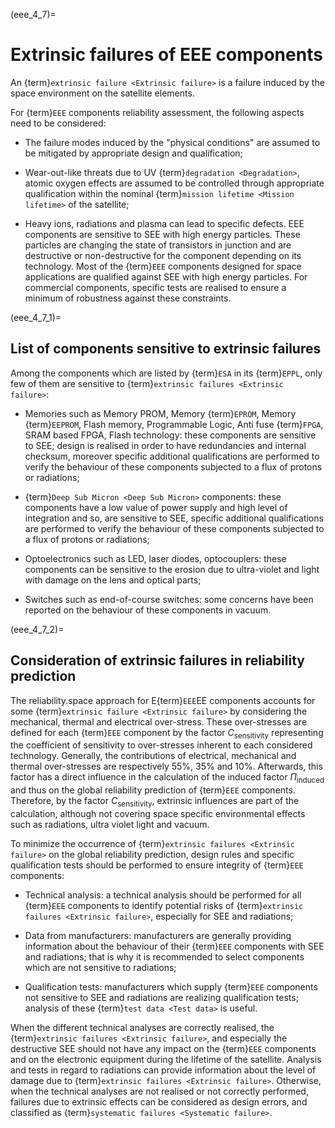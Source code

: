 <!--- Copyright (C) Matrisk GmbH 2022 -->

(eee_4_7)=
# Extrinsic failures of EEE components

An {term}`extrinsic failure <Extrinsic failure>` is a failure induced by the space environment on the satellite elements.

For {term}`EEE` components reliability assessment, the following aspects need to be considered:

-   The failure modes induced by the "physical conditions" are assumed to be mitigated by appropriate design and qualification;

-   Wear-out-like threats due to UV {term}`degradation <Degradation>`, atomic oxygen effects are assumed to be controlled through appropriate qualification within the nominal {term}`mission lifetime <Mission lifetime>` of the satellite;

-   Heavy ions, radiations and plasma can lead to specific defects. EEE components are sensitive to SEE with high energy particles. These particles are changing the state of transistors in junction and are destructive or non-destructive for the component depending on its technology. Most of the {term}`EEE` components designed for space applications are qualified against SEE with high energy particles. For commercial components, specific tests are realised to ensure a minimum of robustness against these constraints.

(eee_4_7_1)=
## List of components sensitive to extrinsic failures

Among the components which are listed by {term}`ESA` in its {term}`EPPL`, only few of them are sensitive to {term}`extrinsic failures <Extrinsic failure>`:

-   Memories such as Memory PROM, Memory {term}`EPROM`, Memory {term}`EEPROM`, Flash memory, Programmable Logic, Anti fuse {term}`FPGA`, SRAM based FPGA, Flash technology: these components are sensitive to SEE; design is realised in order to have redundancies and internal checksum, moreover specific additional qualifications are performed to verify the behaviour of these components subjected to a flux of protons or radiations;

-   {term}`Deep Sub Micron <Deep Sub Micron>` components: these components have a low value of power supply and high level of integration and so, are sensitive to SEE, specific additional qualifications are performed to verify the behaviour of these components subjected to a flux of protons or radiations;

-   Optoelectronics such as LED, laser diodes, optocouplers: these components can be sensitive to the erosion due to ultra-violet and light with damage on the lens and optical parts;

-   Switches such as end-of-course switches: some concerns have been reported on the behaviour of these components in vacuum.

(eee_4_7_2)=
## Consideration of extrinsic failures in reliability prediction

The reliability.space approach for E{term}`EEE`EE components accounts for some {term}`extrinsic failure <Extrinsic failure>` by considering the mechanical, thermal and electrical over-stress. These over-stresses are defined for each {term}`EEE` component by the factor $C_{\text{sensitivity}}$ representing the coefficient of sensitivity to over-stresses inherent to each considered technology. Generally, the contributions of electrical, mechanical and thermal over-stresses are respectively 55%, 35% and 10%. Afterwards, this factor has a direct influence in the calculation of the induced factor $\Pi_{\text{induced}}$ and thus on the global reliability prediction of {term}`EEE` components. Therefore, by the factor $C_{\text{sensitivity}}$, extrinsic influences are part of the calculation, although not covering space specific environmental effects such as radiations, ultra violet light and vacuum.

To minimize the occurrence of {term}`extrinsic failures <Extrinsic failure>` on the global reliability prediction, design rules and specific qualification tests should be performed to ensure integrity of {term}`EEE` components:

-   Technical analysis: a technical analysis should be performed for all {term}`EEE` components to identify potential risks of {term}`extrinsic failures <Extrinsic failure>`, especially for SEE and radiations;

-   Data from manufacturers: manufacturers are generally providing information about the behaviour of their {term}`EEE` components with SEE and radiations; that is why it is recommended to select components which are not sensitive to radiations;

-   Qualification tests: manufacturers which supply {term}`EEE` components not sensitive to SEE and radiations are realizing qualification tests; analysis of these {term}`test data <Test data>` is useful.

When the different technical analyses are correctly realised, the {term}`extrinsic failures <Extrinsic failure>`, and especially the destructive SEE should not have any impact on the {term}`EEE` components and on the electronic equipment during the lifetime of the satellite. Analysis and tests in regard to radiations can provide information about the level of damage due to {term}`extrinsic failures <Extrinsic failure>`. Otherwise, when the technical analyses are not realised or not correctly performed, failures due to extrinsic effects can be considered as design errors, and classified as {term}`systematic failures <Systematic failure>`.
